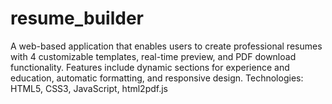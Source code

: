 # resume_builder
A web-based application that enables users to create professional resumes with 4 customizable templates, real-time preview, and PDF download functionality. Features include dynamic sections for experience and education, automatic formatting, and responsive design.
Technologies: HTML5, CSS3, JavaScript, html2pdf.js
